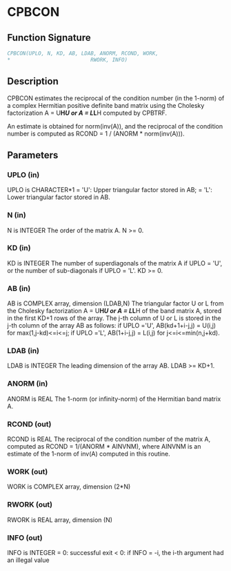 # CPBCON

## Function Signature

```fortran
CPBCON(UPLO, N, KD, AB, LDAB, ANORM, RCOND, WORK,
*                          RWORK, INFO)
```

## Description


 CPBCON estimates the reciprocal of the condition number (in the
 1-norm) of a complex Hermitian positive definite band matrix using
 the Cholesky factorization A = U**H*U or A = L*L**H computed by
 CPBTRF.

 An estimate is obtained for norm(inv(A)), and the reciprocal of the
 condition number is computed as RCOND = 1 / (ANORM * norm(inv(A))).

## Parameters

### UPLO (in)

UPLO is CHARACTER*1 = 'U': Upper triangular factor stored in AB; = 'L': Lower triangular factor stored in AB.

### N (in)

N is INTEGER The order of the matrix A. N >= 0.

### KD (in)

KD is INTEGER The number of superdiagonals of the matrix A if UPLO = 'U', or the number of sub-diagonals if UPLO = 'L'. KD >= 0.

### AB (in)

AB is COMPLEX array, dimension (LDAB,N) The triangular factor U or L from the Cholesky factorization A = U**H*U or A = L*L**H of the band matrix A, stored in the first KD+1 rows of the array. The j-th column of U or L is stored in the j-th column of the array AB as follows: if UPLO ='U', AB(kd+1+i-j,j) = U(i,j) for max(1,j-kd)<=i<=j; if UPLO ='L', AB(1+i-j,j) = L(i,j) for j<=i<=min(n,j+kd).

### LDAB (in)

LDAB is INTEGER The leading dimension of the array AB. LDAB >= KD+1.

### ANORM (in)

ANORM is REAL The 1-norm (or infinity-norm) of the Hermitian band matrix A.

### RCOND (out)

RCOND is REAL The reciprocal of the condition number of the matrix A, computed as RCOND = 1/(ANORM * AINVNM), where AINVNM is an estimate of the 1-norm of inv(A) computed in this routine.

### WORK (out)

WORK is COMPLEX array, dimension (2*N)

### RWORK (out)

RWORK is REAL array, dimension (N)

### INFO (out)

INFO is INTEGER = 0: successful exit < 0: if INFO = -i, the i-th argument had an illegal value

